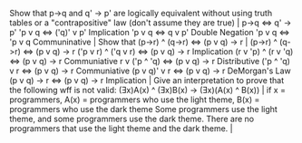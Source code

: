 
 Show that p->q and q' -> p' are logically equivalent without using truth tables or a "contrapositive" law (don't assume they are true)
 |
    p->q <=> q' -> p'
    'p v q <=> ('q)' v p'     Implication
    'p v q <=> q v p'         Double Negation
    'p v q <=> 'p v q         Communinative
 |
 Show that (p->r) ^ (q->r) <=> (p v q) -> r
 |
    (p->r) ^ (q->r) <=> (p v q) -> r
    ('p v r) ^ ('q v r) <=> (p v q) -> r    Implication
    (r v 'p) ^ (r v 'q) <=> (p v q) -> r    Communiative
    r v ('p ^ 'q) <=> (p v q) -> r          Distributive
    ('p ^ 'q) v r <=> (p v q) -> r          Communiative
    (p v q)' v r <=> (p v q) -> r           DeMorgan's Law
    (p v q) -> r <=> (p v q) -> r           Implication
 |
 Give an interpretation to prove that the following wff is not valid: (Ǝx)A(x) ^ (Ǝx)B(x) -> (Ǝx)(A(x) ^ B(x))
 |
      if x = programmers, A(x) = programmers who use the light theme, B(x) = programmers who use the dark theme
      Some programmers use the light theme, and some programmers use the dark theme. 
      There are no programmers that use the light theme and the dark theme.
 |
